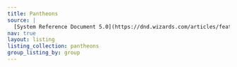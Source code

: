 ```yaml
---
title: Pantheons
source: |
  [System Reference Document 5.0](https://dnd.wizards.com/articles/features/systems-reference-document-srd)
nav: true
layout: listing
listing_collection: pantheons
group_listing_by: group
---
```

